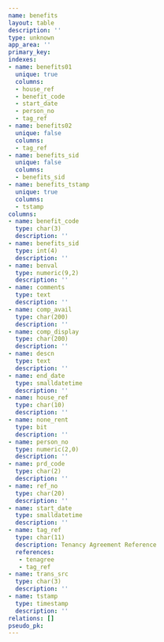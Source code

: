 ```yaml
---
name: benefits
layout: table
description: ''
type: unknown
app_area: ''
primary_key: 
indexes:
- name: benefits01
  unique: true
  columns:
  - house_ref
  - benefit_code
  - start_date
  - person_no
  - tag_ref
- name: benefits02
  unique: false
  columns:
  - tag_ref
- name: benefits_sid
  unique: false
  columns:
  - benefits_sid
- name: benefits_tstamp
  unique: true
  columns:
  - tstamp
columns:
- name: benefit_code
  type: char(3)
  description: ''
- name: benefits_sid
  type: int(4)
  description: ''
- name: benval
  type: numeric(9,2)
  description: ''
- name: comments
  type: text
  description: ''
- name: comp_avail
  type: char(200)
  description: ''
- name: comp_display
  type: char(200)
  description: ''
- name: descn
  type: text
  description: ''
- name: end_date
  type: smalldatetime
  description: ''
- name: house_ref
  type: char(10)
  description: ''
- name: none_rent
  type: bit
  description: ''
- name: person_no
  type: numeric(2,0)
  description: ''
- name: prd_code
  type: char(2)
  description: ''
- name: ref_no
  type: char(20)
  description: ''
- name: start_date
  type: smalldatetime
  description: ''
- name: tag_ref
  type: char(11)
  description: Tenancy Agreement Reference
  references:
   - tenagree
   - tag_ref
- name: trans_src
  type: char(3)
  description: ''
- name: tstamp
  type: timestamp
  description: ''
relations: []
pseudo_pk: 
---
```


